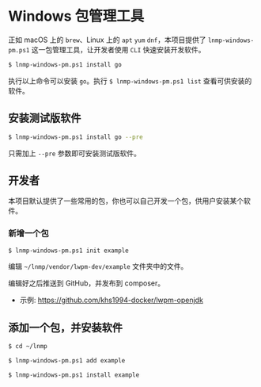 # Windows 包管理工具

正如 macOS 上的 `brew`、Linux 上的 `apt` `yum` `dnf`，本项目提供了 `lnmp-windows-pm.ps1` 这一包管理工具，让开发者使用 `CLI` 快速安装开发软件。

```bash
$ lnmp-windows-pm.ps1 install go
```

执行以上命令可以安装 `go`。执行 `$ lnmp-windows-pm.ps1 list` 查看可供安装的软件。

## 安装测试版软件

```bash
$ lnmp-windows-pm.ps1 install go --pre
```

只需加上 `--pre` 参数即可安装测试版软件。

## 开发者

本项目默认提供了一些常用的包，你也可以自己开发一个包，供用户安装某个软件。

### 新增一个包

```bash
$ lnmp-windows-pm.ps1 init example
```

编辑 `~/lnmp/vendor/lwpm-dev/example` 文件夹中的文件。

编辑好之后推送到 GitHub，并发布到 composer。

* 示例: https://github.com/khs1994-docker/lwpm-openjdk

## 添加一个包，并安装软件

```bash
$ cd ~/lnmp

$ lnmp-windows-pm.ps1 add example

$ lnmp-windows-pm.ps1 install example
```

